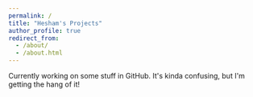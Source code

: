 ```yaml
---
permalink: /
title: "Hesham's Projects"
author_profile: true
redirect_from: 
  - /about/
  - /about.html
---
```


Currently working on some stuff in GitHub. 
It's kinda confusing, but I'm getting the hang of it!
